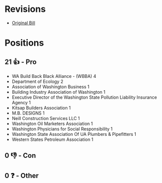 # Revisions
* [Original Bill](1/)

# Positions
## 21 👍 - Pro
* WA Build Back Black Alliance - (WBBA) 4
* Department of Ecology 2
* Association of Washington Business 1
* Building Industry Association of Washington 1
* Executive Director of the Washington State Pollution Liability Insurance Agency 1
* Kitsap Builders Association 1
* M.B. DESIGNS 1
* Neill Construction Services LLC 1
* Washington Oil Marketers Association 1
* Washington Physicians for Social Responsibility  1
* Washington State Association Of UA Plumbers & Pipefitters 1
* Western States Petroleum Association 1

## 0 👎 - Con

## 0 ❓ - Other
